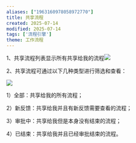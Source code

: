 ```yaml
---
aliases: ["1963160978058972770"]
title: 共享流程
created: 2025-07-14
modified: 2025-07-14
tags: ['流程引擎']
theme: 工作流程
---
```


1、共享流程列表显示所有共享给我的流程![](95941c8d47ab11cf70e091e24530c93f.jpg)

2、共享流程可通过以下几种类型进行筛选和查看：

![](f65fe1f9fba9962f9caf94bd6f8ca30d.jpg)

1）全部：共享给我的所有流程；

2）新反馈：共享给我并且有新反馈需要查看的流程；

3）审批中：共享给我但是本身没有结束的流程；

4）已结束：共享给我并且已经审批结束的流程。